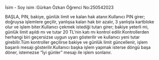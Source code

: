 İsim - Soy isim :Gürkan Özkan
Öğrenci No:250542023

BAŞLA, PIN, bakiye, günlük limit ve kalan hak atanır.Kullanıcı PIN girer; doğruysa işlemlere geçilir, yanlışsa kalan hak bir azalır, 3 yanlışta kartbloke olur ve işlem biter.Kullanıcı çekmek istediği tutarı girer; bakiye yeterli mi, günlük limit aşıldı mı ve tutar 20 TL’nin katı mı kontrol edilir.Kontrollerden herhangi biri geçersizse uygun uyarı gösterilir ve kullanıcı yeni tutar girebilir.Tüm kontroller geçilirse bakiye ve günlük limit güncellenir, işlem başarılı mesajı gösterilir.Kullanıcı başka işlem yapmak isterse döngü başa döner, istemezse “İyi günler” mesajı ile işlem sonlanır.
